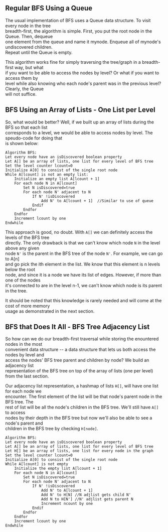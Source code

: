 ## Regular BFS Using a Queue

The usual implementation of BFS uses a Queue data structure.  To visit every node in the tree  
breadth-first, the algorithm is simple.  First, you put the root node in the Queue.  Then, dequeue  
one element from the queue and name it mynode.  Enqueue all of mynode's undiscovered children.  
Repeat until the Queue is empty.  
  
This algorithm works fine for simply traversing the tree/graph in a breadth-first way, but what  
if you want to be able to access the nodes by level? Or what if you want to access them by  
level while also knowing who each node's parent was in the previous level?  Clearly, the Queue  
will not suffice.
  
## BFS Using an Array of Lists - One List per Level  
  
So, what would be better?  Well, if we built up an array of lists during the BFS so that each list  
corresponds to a level, we would be able to access nodes by level.  The speudo-code for doing that  
is shown below:

~~~
Algorithm BFS:
Let every node have an isDiscovered boolean property
Let A[] be an array of lists, one list for every level of BFS tree
Set the level counter lcount=0
Initialize A[0] to consist of the single root node
While A[lcount] is not an empty list:
    Initialize an empty list A[lcount + 1]
    For each node N in A[lcount]
        Set N isDiscovered=true
        For each node N' adjacent to N
            If N' !isDiscovered
                Add N' to A[lcount + 1]  //Similar to use of queue
            Endif
        Endfor
    Endfor
    Increment lcount by one
Endwhile
~~~

This approach is good, no doubt.  With `A[]` we can definitely access the levels of the BFS tree  
directly.  The only drawback is that we can't know which node `N` in the level above any given  
node `N'` is the parent in the BFS tree of the node `N'`.  For example, we can go to A[n]  
and go pick the ith element in the list.  We know that this element is n levels below the root  
node, and since it is a node we have its list of edges.  However, if more than one of the nodes  
it's connected to are in the level n-1, we can't know which node is its parent in the tree.  

It should be noted that this knowledge is rarely needed and will come at the cost of more memory  
usage as demonstrated in the next section.  

## BFS that Does It All - BFS Tree Adjacency List

So how can we do our breadth-first traversal while storing the enountered nodes in the most  
convenient data structure -- a data structure that lets us both access the nodes by level and  
access the nodes' BFS tree parent and children by node?  We build an adjacency list  
representation of the BFS tree on top of the array of lists (one per level) from the last section.  

Our adjacency list representation, a hashmap of lists `H[]`, will have one list for each node we  
encounter.  The first element of the list will be that node's parent node in the BFS tree.  The  
rest of list will be all the node's children in the BFS tree.  We'll still have `A[]` to access  
nodes by their depth in the BFS tree but now we'll also be able to see a node's parent and  
children in the BFS tree by checking `H[node]`.  

~~~
Algorithm BFS:
Let every node have an isDiscovered boolean property  
Let A[] be an array of lists, one list for every level of BFS tree
Let H[] be an array of lists, one list for every node in the graph
Set the level counter lcount=0
Initialize A[0] to consist of the single root node
While A[lcount] is not empty
    Initialize the empty list A[lcount + 1]
    For each node N in A[lcount]
        Set N isDiscovered=true
        For each node N' adjacent to N
            If N' !isDiscovered
                Add N' to A[lcount + 1]
                Add N' to H[N] //N adjlist gets child N'
                Add N to H[N'] //N' adjlist gets parent N
                Increment ncount by one
            Endif
        Endfor
    Endfor
    Increment lcount by one
Endwhile
~~~
